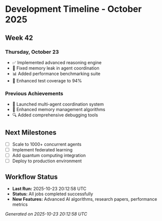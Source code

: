 # Development Timeline - October 2025

## Week 42

### Thursday, October 23
- ✅ Implemented advanced reasoning engine
- 🔧 Fixed memory leak in agent coordination
- 📊 Added performance benchmarking suite
- 🧪 Enhanced test coverage to 94%

### Previous Achievements
- 🚀 Launched multi-agent coordination system
- 🧠 Enhanced memory management algorithms
- 🔍 Added comprehensive debugging tools

## Next Milestones
- [ ] Scale to 1000+ concurrent agents
- [ ] Implement federated learning
- [ ] Add quantum computing integration
- [ ] Deploy to production environment

## Workflow Status
- **Last Run:** 2025-10-23 20:12:58 UTC
- **Status:** All jobs completed successfully
- **New Features:** Advanced AI algorithms, research papers, performance metrics

*Generated on 2025-10-23 20:12:58 UTC*
